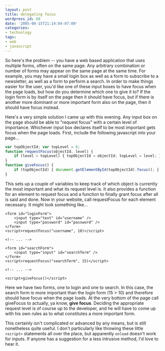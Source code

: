 ```yaml
---
layout: post
title: delegating focus
wordpress_id: 68
date: '2005-08-15T21:14:04-07:00'
categories:
- technology
tags:
- web
- javascript
---
```

So here's the problem -- you have a web based application that uses multiple forms, often on the same page.  Any
arbitrary combination or number of forms may appear on the same page at the same time.  For example, you may have a
small login box as well as a form to subscribe to a newsletter, as well as a form to perform a search.  In order to make
things easier for the user, you'd like one of these input boxes to have focus when the page loads, but how do you
determine which one to give it to?  If the login form is by itself on the page then it should have focus, but if there
is another more dominant or more important form also on the page, then it should have focus instead.

Here's a very simple solution I came up with this evening.  Any input box on the page should be able to "request focus"
with a certain level of importance.  Whichever input box declares itself to be most important gets focus when the page
loads.  First, include the following javascript into your page...

``` js
var topObjectId; var topLevel = 0;
function requestFocus(objectId, level) {
    if (level > topLevel) { topObjectId = objectId; topLevel = level; }
}
function giveFocus() {
    if (topObjectId) { document.getElementById(topObjectId).focus(); }
}
```

This sets up a couple of variables to keep track of which object is currently the most important and what its request
level is.  It also provides a function for an element to request focus and a function to finally grant focus after all
is said and done.  Now in your website, call requestFocus for each element necessary.  It might look something like...

``` markup
<form id="loginForm">
    <input type="text" id="username" />
    <input type="password" id="password" />
</form>
<script>requestFocus("username", 10)</script>

<!-- ... -->

<form id="searchForm">
    <input type="input" id="searchTerm" />
</form>
<script>requestFocus("searchTerm", 15)</script>

<!-- ... -->

<script>giveFocus()</script>
```

Here we have two forms, one to login and one to search.  In this case, the search form is more important than the login
form (15 > 10) and therefore should have focus when the page loads.  At the very bottom of the page call giveFocus to
actually, ya know, __give focus__.  Deciding the appropriate request level is of course up to the developer, and he will
have to come up with his own rules as to what constitutes a more important form.

This certainly isn't complicated or advanced by any means, but is still nonetheless quite useful.  I don't particularly
like throwing these little `<script>` statements all over the place, but apparently `onload` doesn't work for inputs.
If anyone has a suggestion for a less intrusive method, I'd love to hear it.
